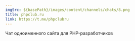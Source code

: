 ```yaml
---
imgSrc: ${basePath}/images/content/channels/chats/8.png
title: phpclub.ru
link: https://t.me/phpclubru
---
```


Чат одноименного сайта для PHP-разработчиков
